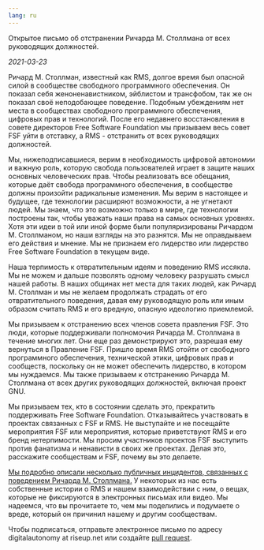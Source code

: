 ```yaml
---
lang: ru
---
```


Открытое письмо об отстранении Ричарда М. Столлмана от всех руководящих должностей.

*2021-03-23*

Ричард М. Столлман, известный как RMS, долгое время был опасной силой в сообществе свободного программного обеспечения. Он показал себя женоненавистником, эйблистом и трансфобом, так же он показал своё неподобающее поведение. Подобным убеждениям нет места в сообществах свободного программного обеспечения, цифровых прав и технологий. После его недавнего восстановления в совете директоров Free Software Foundation мы призываем весь совет FSF уйти в отставку, а RMS - отстранить от всех руководящих должностей.

Мы, нижеподписавшиеся, верим в необходимость цифровой автономии и важную роль, которую свобода пользователей играет в защите наших основных человеческих прав. Чтобы реализовать все обещания, которые даёт свобода программного обеспечения, в сообществе должны произойти радикальные изменения. Мы верим в настоящее и будущее, где технологии расширяют возможности, а не угнетают людей. Мы знаем, что это возможно только в мире, где технологии построены так, чтобы уважать наши права на самых основных уровнях. Хотя эти идеи в той или иной форме были популяризированы Ричардом М. Столлманом, но наши взгляды на это разнятся. Мы не оправдываем его действия и мнение. Мы не признаем его лидерство или лидерство Free Software Foundation в текущем виде.

Наша терпимость к отвратительным идеям и поведению RMS иссякла. Мы не можем и дальше позволять одному человеку разрушать смысл нашей работы. В наших общинах нет места для таких людей, как Ричард М. Столлман и мы не желаем продолжать страдать от его отвратительного поведения, давая ему руководящую роль или иным образом считать RMS и его вредную, опасную идеологию приемлемой.

Мы призываем к отстранению всех членов совета правления FSF. Это люди, которые поддерживали полномочия Ричарда М. Столлмана в течение многих лет. Они еще раз демонстрируют это, разрешая ему вернуться в Правление FSF. Пришло время RMS отойти от свободного программного обеспечения, технической этики, цифровых прав и сообществ, поскольку он не может обеспечить лидерство, в котором мы нуждаемся. Мы также призываем к отстранению Ричарда М. Столлмана от всех других руководящих должностей, включая проект GNU.

Мы призываем тех, кто в состоянии сделать это, прекратить поддерживать Free Software Foundation. Отказывайтесь участвовать в проектах связанных с FSF и RMS. Не выступайте и не посещайте мероприятия FSF или мероприятия, которые приветствуют RMS и его бренд нетерпимости. Мы просим участников проектов FSF выступить против фанатизма и ненависти в своих же проектах. Делая это, расскажите сообществам и FSF, почему вы это делаете.

[Мы подробно описали несколько публичных инцидентов, связанных с поведением Ричарда М. Столлмана.](https://rms-open-letter.github.io/appendix.ru) У некоторых из нас есть собственные истории о RMS и нашем взаимодействии с ним, о вещах, которые не фиксируются в электронных письмах или видео. Мы надеемся, что вы прочитаете то, чем мы поделились и подумаете о вреде, который он причинил нашему и другим сообществам.

Чтобы подписаться, отправьте электронное письмо по адресу digitalautonomy at riseup.net или создайте [pull request](https://github.com/rms-open-letter/rms-open-letter.github.io/pulls).
